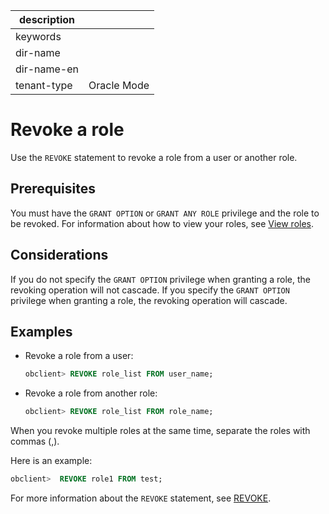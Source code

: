 |description||
|---|---|
|keywords||
|dir-name||
|dir-name-en||
|tenant-type|Oracle Mode|

# Revoke a role

Use the `REVOKE` statement to revoke a role from a user or another role.

## Prerequisites

You must have the `GRANT OPTION` or `GRANT ANY ROLE` privilege and the role to be revoked. For information about how to view your roles, see [View roles](../400.manage-roles-of-oracle-mode/600.view-roles-of-oracle-mode.md).

## Considerations

If you do not specify the `GRANT OPTION` privilege when granting a role, the revoking operation will not cascade. If you specify the `GRANT OPTION` privilege when granting a role, the revoking operation will cascade.

## Examples

* Revoke a role from a user:

   ```sql
   obclient> REVOKE role_list FROM user_name;
   ```

* Revoke a role from another role:

   ```sql
   obclient> REVOKE role_list FROM role_name;
   ```

When you revoke multiple roles at the same time, separate the roles with commas (,).

Here is an example:

```sql
obclient>  REVOKE role1 FROM test;
```

For more information about the `REVOKE` statement, see [REVOKE](../../../../../../700.reference/500.sql-reference/100.sql-syntax/300.common-tenant-of-oracle-mode/900.sql-statement-of-oracle-mode/300.dcl-of-oracle-mode/2900.revoke-of-oracle-mode.md).
